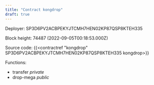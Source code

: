 ```yaml
---
title: "Contract kongdrop"
draft: true
---
```

Deployer: SP3D6PV2ACBPEKYJTCMH7HEN02KP87QSP8KTEH335


 



Block height: 74487 (2022-09-05T00:18:53.000Z)

Source code: {{<contractref "kongdrop" SP3D6PV2ACBPEKYJTCMH7HEN02KP87QSP8KTEH335 kongdrop>}}

Functions:

* transfer _private_
* drop-mega _public_
